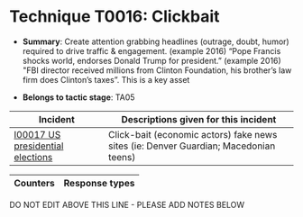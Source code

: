 # Technique T0016: Clickbait

* **Summary**: Create attention grabbing headlines (outrage, doubt, humor) required to drive traffic & engagement. (example 2016) “Pope Francis shocks world, endorses Donald Trump for president.” (example 2016) "FBI director received millions from Clinton Foundation, his brother’s law firm does Clinton’s taxes”. This is a key asset

* **Belongs to tactic stage**: TA05


| Incident | Descriptions given for this incident |
| -------- | -------------------- |
| [I00017 US presidential elections](../incidents/I00017.md) | Click-bait (economic actors) fake news sites (ie: Denver Guardian; Macedonian teens) |



| Counters | Response types |
| -------- | -------------- |


DO NOT EDIT ABOVE THIS LINE - PLEASE ADD NOTES BELOW